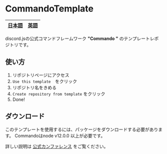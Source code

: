 # CommandoTemplate

| [日本語](README-JN.md) | [英語](README.md) |
| ---- | ---- |

discord.jsの公式コマンドフレームワーク **"Commando "** のテンプレートレポジトリです。

## 使い方
1. リポジトリページにアクセス
2. `Use this template`　をクリック
3. リポジトリ名をきめる
4. `Create repository from template` をクリック
5. Done!

## ダウンロード
このテンプレートを使用するには、パッケージをダウンロードする必要があります。
Commandoはnode v12.0.0 以上が必要です。

詳しい説明は [公式カンファレンス](https://guide.discordjs-japan.org/commando/#index-js-ファイルの作成) をご覧ください。